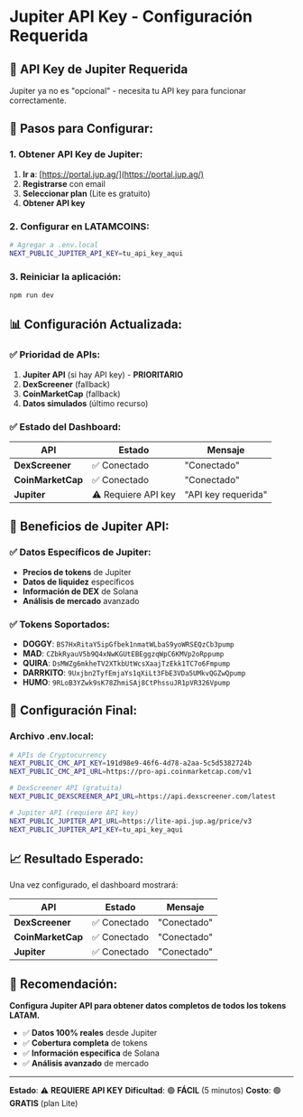 # Jupiter API Key - Configuración Requerida

## 🔑 **API Key de Jupiter Requerida**

Jupiter ya no es "opcional" - necesita tu API key para funcionar correctamente.

## 🚀 **Pasos para Configurar:**

### **1. Obtener API Key de Jupiter:**
1. **Ir a**: [https://portal.jup.ag/](https://portal.jup.ag/)
2. **Registrarse** con email
3. **Seleccionar plan** (Lite es gratuito)
4. **Obtener API key**

### **2. Configurar en LATAMCOINS:**
```bash
# Agregar a .env.local
NEXT_PUBLIC_JUPITER_API_KEY=tu_api_key_aqui
```

### **3. Reiniciar la aplicación:**
```bash
npm run dev
```

## 📊 **Configuración Actualizada:**

### **✅ Prioridad de APIs:**
1. **Jupiter API** (si hay API key) - **PRIORITARIO**
2. **DexScreener** (fallback)
3. **CoinMarketCap** (fallback)
4. **Datos simulados** (último recurso)

### **✅ Estado del Dashboard:**
| API | Estado | Mensaje |
|-----|--------|---------|
| **DexScreener** | ✅ Conectado | "Conectado" |
| **CoinMarketCap** | ✅ Conectado | "Conectado" |
| **Jupiter** | ⚠️ Requiere API key | "API key requerida" |

## 🎯 **Beneficios de Jupiter API:**

### **✅ Datos Específicos de Jupiter:**
- **Precios de tokens** de Jupiter
- **Datos de liquidez** específicos
- **Información de DEX** de Solana
- **Análisis de mercado** avanzado

### **✅ Tokens Soportados:**
- **DOGGY**: `BS7HxRitaY5ipGfbek1nmatWLbaS9yoWRSEQzCb3pump`
- **MAD**: `CZbkRyauV5b9Q4xNwKGUtEBEggzqWpC6KMVp2oRppump`
- **QUIRA**: `DsMWZg6mkheTV2XTkbUtWcsXaajTzEkk1TC7o6Fmpump`
- **DARRKITO**: `9Uxjbn2TyfEmjaYs1qXiLt3FbE3VDa5UMkvQGZwQpump`
- **HUMO**: `9RLoB3YZwk9sK78ZhmiSAj8CtPhssuJR1pVR326Vpump`

## 🔧 **Configuración Final:**

### **Archivo .env.local:**
```bash
# APIs de Cryptocurrency
NEXT_PUBLIC_CMC_API_KEY=191d98e9-46f6-4d78-a2aa-5c5d5382724b
NEXT_PUBLIC_CMC_API_URL=https://pro-api.coinmarketcap.com/v1

# DexScreener API (gratuita)
NEXT_PUBLIC_DEXSCREENER_API_URL=https://api.dexscreener.com/latest

# Jupiter API (requiere API key)
NEXT_PUBLIC_JUPITER_API_URL=https://lite-api.jup.ag/price/v3
NEXT_PUBLIC_JUPITER_API_KEY=tu_api_key_aqui
```

## 📈 **Resultado Esperado:**

Una vez configurado, el dashboard mostrará:

| API | Estado | Mensaje |
|-----|--------|---------|
| **DexScreener** | ✅ Conectado | "Conectado" |
| **CoinMarketCap** | ✅ Conectado | "Conectado" |
| **Jupiter** | ✅ Conectado | "Conectado" |

## 🎯 **Recomendación:**

**Configura Jupiter API para obtener datos completos de todos los tokens LATAM.**

- ✅ **Datos 100% reales** desde Jupiter
- ✅ **Cobertura completa** de tokens
- ✅ **Información específica** de Solana
- ✅ **Análisis avanzado** de mercado

---

**Estado**: ⚠️ **REQUIERE API KEY**
**Dificultad**: 🟢 **FÁCIL** (5 minutos)
**Costo**: 🟢 **GRATIS** (plan Lite)
